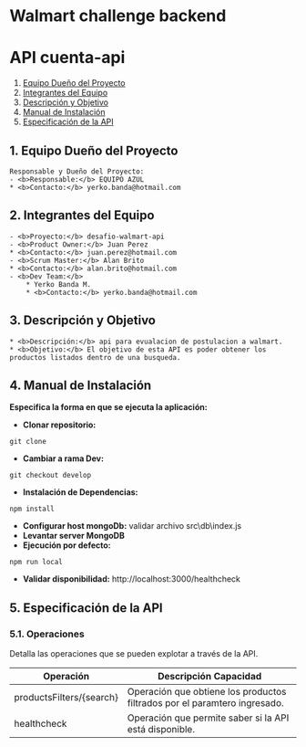# Walmart challenge backend

# API cuenta-api 
1. [Equipo Dueño del Proyecto](/README.md#1-equipo-dueño-del-proyecto)
2. [Integrantes del Equipo](/README.md#2-integrantes-del-equipo)
3. [Descripción y Objetivo](/README.md#3-descripción-y-objetivo)
4. [Manual de Instalación](/README.md#4-manual-de-instalación)
5. [Especificación de la API](/README.md#5-especificación-de-la-api)

## 1. Equipo Dueño del Proyecto
    Responsable y Dueño del Proyecto:
    - <b>Responsable:</b> EQUIPO AZUL
    * <b>Contacto:</b> yerko.banda@hotmail.com

## 2. Integrantes del Equipo
    - <b>Proyecto:</b> desafio-walmart-api
    - <b>Product Owner:</b> Juan Perez
    * <b>Contacto:</b> juan.perez@hotmail.com
    - <b>Scrum Master:</b> Alan Brito
    * <b>Contacto:</b> alan.brito@hotmail.com
    - <b>Dev Team:</b>
        * Yerko Banda M.
        * <b>Contacto:</b> yerko.banda@hotmail.com

## 3. Descripción y Objetivo
    * <b>Descripción:</b> api para evualacion de postulacion a walmart.
    * <b>Objetivo:</b> El objetivo de esta API es poder obtener los productos listados dentro de una busqueda.

## 4. Manual de Instalación
<b>Especifica la forma en que se ejecuta la aplicación:</b>
<br>
* <b>Clonar repositorio:</b> 
```
git clone 
```
* <b>Cambiar a rama Dev:</b> 
```
git checkout develop
```
* <b>Instalación de Dependencias:</b>
```
npm install
```
* <b>Configurar host mongoDb:</b> validar archivo src\db\index.js
* <b>Levantar server MongoDB</b>
* <b>Ejecución por defecto:</b> 
```
npm run local
```
* <b>Validar disponibilidad:</b> http://localhost:3000/healthcheck

## 5. Especificación de la API

### 5.1. Operaciones
Detalla las operaciones que se pueden explotar a través de la API.

| <b>Operación</b> | <b>Descripción Capacidad</b> | 
| ------ | ------ | 
| productsFilters/{search} | Operación que obtiene los productos filtrados por el paramtero ingresado. |
| healthcheck | Operación que permite saber si la API está disponible. |